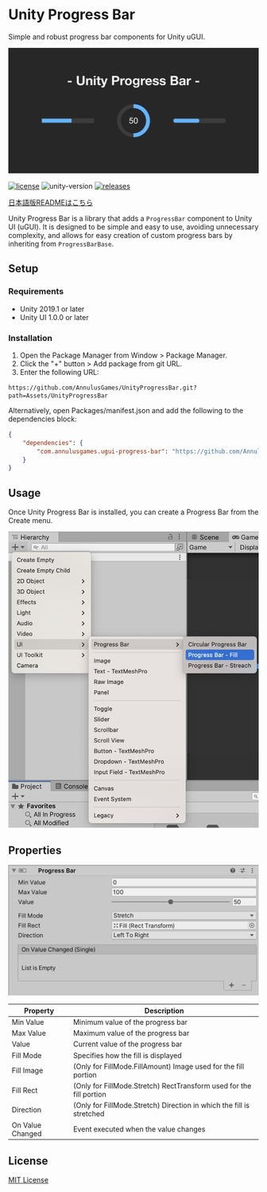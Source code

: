 # Unity Progress Bar
 Simple and robust progress bar components for Unity uGUI.

<img src="https://github.com/AnnulusGames/UnityProgressBar/blob/main/docs/images/header.png" width="800">

[![license](https://img.shields.io/badge/LICENSE-MIT-green.svg)](LICENSE)
![unity-version](https://img.shields.io/badge/unity-2019.1+-000.svg)
[![releases](https://img.shields.io/github/release/AnnulusGames/UnityProgressBar.svg)](https://github.com/AnnulusGames/UnityProgressBar/releases)

[日本語版READMEはこちら](README_JA.md)

Unity Progress Bar is a library that adds a `ProgressBar` component to Unity UI (uGUI). It is designed to be simple and easy to use, avoiding unnecessary complexity, and allows for easy creation of custom progress bars by inheriting from `ProgressBarBase`.

## Setup

### Requirements

* Unity 2019.1 or later
* Unity UI 1.0.0 or later

### Installation

1. Open the Package Manager from Window > Package Manager.
2. Click the "+" button > Add package from git URL.
3. Enter the following URL:

```
https://github.com/AnnulusGames/UnityProgressBar.git?path=Assets/UnityProgressBar
```

Alternatively, open Packages/manifest.json and add the following to the dependencies block:

```json
{
    "dependencies": {
        "com.annulusgames.ugui-progress-bar": "https://github.com/AnnulusGames/UnityProgressBar.git?path=Assets/UnityProgressBar"
    }
}
```

## Usage

Once Unity Progress Bar is installed, you can create a Progress Bar from the Create menu.

<img src="https://github.com/AnnulusGames/UnityProgressBar/blob/main/docs/images/img-create.png" width="600">

## Properties

<img src="https://github.com/AnnulusGames/UnityProgressBar/blob/main/docs/images/img-inspector.png" width="600">

| Property | Description |
| - | - |
| Min Value | Minimum value of the progress bar |
| Max Value | Maximum value of the progress bar |
| Value | Current value of the progress bar |
| Fill Mode | Specifies how the fill is displayed |
| Fill Image | (Only for FillMode.FillAmount) Image used for the fill portion |
| Fill Rect | (Only for FillMode.Stretch) RectTransform used for the fill portion |
| Direction | (Only for FillMode.Stretch) Direction in which the fill is stretched |
| On Value Changed | Event executed when the value changes |

## License

[MIT License](LICENSE)
